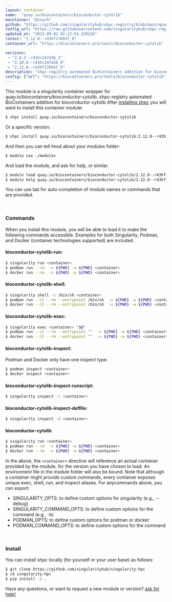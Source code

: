 ```yaml
---
layout: container
name:  "quay.io/biocontainers/bioconductor-cytolib"
maintainer: "@vsoch"
github: "https://github.com/singularityhub/shpc-registry/blob/main/quay.io/biocontainers/bioconductor-cytolib/container.yaml"
config_url: "https://raw.githubusercontent.com/singularityhub/shpc-registry/main/quay.io/biocontainers/bioconductor-cytolib/container.yaml"
updated_at: "2023-09-02 02:22:54.329226"
latest: "2.12.0--r43hf17093f_0"
container_url: "https://biocontainers.pro/tools/bioconductor-cytolib"

versions:
 - "2.6.2--r41hc247a5b_1"
 - "2.10.0--r42hc247a5b_0"
 - "2.12.0--r43hf17093f_0"
description: "shpc-registry automated BioContainers addition for bioconductor-cytolib"
config: {"url": "https://biocontainers.pro/tools/bioconductor-cytolib", "maintainer": "@vsoch", "description": "shpc-registry automated BioContainers addition for bioconductor-cytolib", "latest": {"2.12.0--r43hf17093f_0": "sha256:232979c2cc49ed474b172e8af5f9b1246bf29ee008d807c2a205ede8b3d11960"}, "tags": {"2.6.2--r41hc247a5b_1": "sha256:114a7cd157a77272b8c1d9d14f3aa07b99ef62c566b2b8c52253d1010e547ca9", "2.10.0--r42hc247a5b_0": "sha256:1d2e606cdd702baa7302c607273cfd8a75e02c2afd680d92bb3b02625e22e537", "2.12.0--r43hf17093f_0": "sha256:232979c2cc49ed474b172e8af5f9b1246bf29ee008d807c2a205ede8b3d11960"}, "docker": "quay.io/biocontainers/bioconductor-cytolib"}
---
```


This module is a singularity container wrapper for quay.io/biocontainers/bioconductor-cytolib.
shpc-registry automated BioContainers addition for bioconductor-cytolib
After [installing shpc](#install) you will want to install this container module:


```bash
$ shpc install quay.io/biocontainers/bioconductor-cytolib
```

Or a specific version:

```bash
$ shpc install quay.io/biocontainers/bioconductor-cytolib:2.12.0--r43hf17093f_0
```

And then you can tell lmod about your modules folder:

```bash
$ module use ./modules
```

And load the module, and ask for help, or similar.

```bash
$ module load quay.io/biocontainers/bioconductor-cytolib/2.12.0--r43hf17093f_0
$ module help quay.io/biocontainers/bioconductor-cytolib/2.12.0--r43hf17093f_0
```

You can use tab for auto-completion of module names or commands that are provided.

<br>

### Commands

When you install this module, you will be able to load it to make the following commands accessible.
Examples for both Singularity, Podman, and Docker (container technologies supported) are included.

#### bioconductor-cytolib-run:

```bash
$ singularity run <container>
$ podman run --rm  -v ${PWD} -w ${PWD} <container>
$ docker run --rm  -v ${PWD} -w ${PWD} <container>
```

#### bioconductor-cytolib-shell:

```bash
$ singularity shell -s /bin/sh <container>
$ podman run --it --rm --entrypoint /bin/sh  -v ${PWD} -w ${PWD} <container>
$ docker run --it --rm --entrypoint /bin/sh  -v ${PWD} -w ${PWD} <container>
```

#### bioconductor-cytolib-exec:

```bash
$ singularity exec <container> "$@"
$ podman run --it --rm --entrypoint ""  -v ${PWD} -w ${PWD} <container> "$@"
$ docker run --it --rm --entrypoint ""  -v ${PWD} -w ${PWD} <container> "$@"
```

#### bioconductor-cytolib-inspect:

Podman and Docker only have one inspect type.

```bash
$ podman inspect <container>
$ docker inspect <container>
```

#### bioconductor-cytolib-inspect-runscript:

```bash
$ singularity inspect -r <container>
```

#### bioconductor-cytolib-inspect-deffile:

```bash
$ singularity inspect -d <container>
```



#### bioconductor-cytolib

```bash
$ singularity run <container>
$ podman run --rm  -v ${PWD} -w ${PWD} <container>
$ docker run --rm  -v ${PWD} -w ${PWD} <container>
```


In the above, the `<container>` directive will reference an actual container provided
by the module, for the version you have chosen to load. An environment file in the
module folder will also be bound. Note that although a container
might provide custom commands, every container exposes unique exec, shell, run, and
inspect aliases. For anycommands above, you can export:

 - SINGULARITY_OPTS: to define custom options for singularity (e.g., --debug)
 - SINGULARITY_COMMAND_OPTS: to define custom options for the command (e.g., -b)
 - PODMAN_OPTS: to define custom options for podman or docker
 - PODMAN_COMMAND_OPTS: to define custom options for the command

<br>

### Install

You can install shpc locally (for yourself or your user base) as follows:

```bash
$ git clone https://github.com/singularityhub/singularity-hpc
$ cd singularity-hpc
$ pip install -e .
```

Have any questions, or want to request a new module or version? [ask for help!](https://github.com/singularityhub/singularity-hpc/issues)
